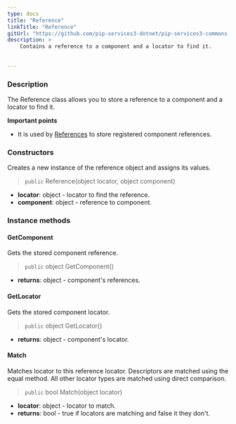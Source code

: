 ```yaml
---
type: docs
title: "Reference"
linkTitle: "Reference"
gitUrl: "https://github.com/pip-services3-dotnet/pip-services3-commons-dotnet"
description: >
    Contains a reference to a component and a locator to find it.
    
 
---
```


### Description

The Reference class allows you to store a reference to a component and a locator to find it.

**Important points**

- It is used by [References](../references) to store registered component references.

### Constructors
Creates a new instance of the reference object and assigns its values.

> `public` Reference(object locator, object component)

- **locator**: object  - locator to find the reference. 
- **component**: object  - reference to component.

###  Instance methods

#### GetComponent
Gets the stored component reference.    

> `public` object GetComponent()

- **returns**: object - component's references.


#### GetLocator
Gets the stored component locator. 

> `public` object GetLocator()

- **returns**: object - component's locator.

#### Match
Matches locator to this reference locator.
Descriptors are matched using the equal method.
All other locator types are matched using direct comparison.

> `public` bool Match(object locator)

- **locator**: object - locator to match. 
- **returns**: bool - true if locators are matching and false it they don't.


